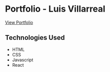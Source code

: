 # Portfolio - Luis Villarreal

[View Portfolio](https://ephemeral-ganache-fcd403.netlify.app/)

## Technologies Used
- HTML
- CSS
- Javascript
- React

